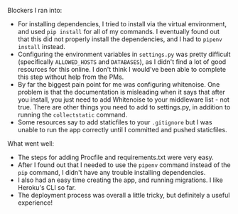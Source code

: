 Blockers I ran into:
- For installing dependencies, I tried to install via the virtual environment, and used `pip install` for all of    my commands. I eventually found out that this did not properly install the dependencies, and I had to `pipenv     install` instead.
- Configuring the environment variables in `settings.py` was pretty difficult (specifically `ALLOWED_HOSTS` and     `DATABASES`), as I didn't find a lot of good resources for this online. I don't think I would've been able to     complete this step without help from the PMs.
- By far the biggest pain point for me was configuring whitenoise. One problem is that the documentation is         misleading when it says that after you install, you just need to add Whitenoise to your middleware list - not     true. There are other things you need to add to settings.py, in addition to running the `collectstatic` command.
- Some resources say to add staticfiles to your `.gitignore` but I was unable to run the app correctly until I      committed and pushed staticfiles.

What went well:
- The steps for adding Procfile and requirements.txt were very easy.
- After I found out that I needed to use the `pipenv` command instead of the `pip` command, I didn't have any       trouble installing dependencies.
- I also had an easy time creating the app, and running migrations. I like Heroku's CLI so far.
- The deployment process was overall a little tricky, but definitely a useful experience! 

